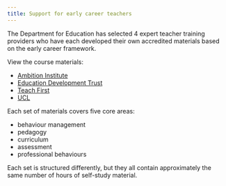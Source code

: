 ```yaml
---
title: Support for early career teachers
---
```


The Department for Education has selected 4 expert teacher training providers who have each developed their own accredited materials based on the early career framework.

View the course materials:

- [Ambition Institute](/ambition-institute/)
- [Education Development Trust](/education-development-trust)
- [Teach First](/teach-first)
- [UCL](/ucl)

Each set of materials covers five core areas:

- behaviour management
- pedagogy
- curriculum
- assessment
- professional behaviours

Each set is structured differently, but they all contain approximately the same number of hours of self-study material.
